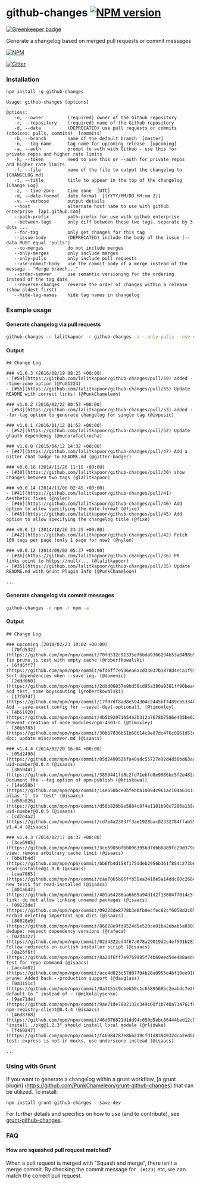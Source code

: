 github-changes [![NPM version](https://badge.fury.io/js/github-changes.png)](http://badge.fury.io/js/github-changes)
==============

[![Greenkeeper badge](https://badges.greenkeeper.io/lalitkapoor/github-changes.svg)](https://greenkeeper.io/)

Generate a changelog based on merged pull requests or commit messages

[![NPM](https://nodei.co/npm/github-changes.png)](https://nodei.co/npm/github-changes/)

[![Gitter](https://badges.gitter.im/Join%20Chat.svg)](https://gitter.im/lalitkapoor/github-changes?utm_source=badge&utm_medium=badge&utm_campaign=pr-badge&utm_content=badge)

### Installation

```
npm install -g github-changes
```

```
Usage: github-changes [options]

Options:
   -o, --owner         (required) owner of the Github repository
   -r, --repository    (required) name of the Github repository
   -d, --data          (DEPRECATED) use pull requests or commits (choices: pulls, commits)  [commits]
   -b, --branch        name of the default branch  [master]
   -n, --tag-name      tag name for upcoming release  [upcoming]
   -a, --auth          prompt to auth with Github - use this for private repos and higher rate limits
   -k, --token         need to use this or --auth for private repos and higher rate limits
   -f, --file          name of the file to output the changelog to  [CHANGELOG.md]
   -t, --title         title to appear in the top of the changelog  [Change Log]
   -z, --time-zone     time zone  [UTC]
   -m, --date-format   date format  [(YYYY/MM/DD HH:mm Z)]
   -v, --verbose       output details
   --host              alternate host name to use with github enterprise  [api.github.com]
   --path-prefix       path-prefix for use with github enterprise
   --between-tags      only diff between these two tags, separate by 3 dots ...
   --for-tag           only get changes for this tag
   --issue-body        (DEPRECATED) include the body of the issue (--data MUST equal 'pulls')
   --no-merges         do not include merges
   --only-merges       only include merges
   --only-pulls        only include pull requests
   --use-commit-body   use the commit body of a merge instead of the message - "Merge branch..."
   --order-semver      use semantic versioning for the ordering instead of the tag date
   --reverse-changes   reverse the order of changes within a release (show oldest first)
   --hide-tag-names    hide tag names in changelog
```

### Example usage

#### Generate changelog via pull requests
```bash
github-changes -o lalitkapoor -r github-changes -a --only-pulls --use-commit-body
```

#### Output
    ## Change Log

    ### v1.0.3 (2016/08/19 08:25 +00:00)
    - [#59](https://github.com/lalitkapoor/github-changes/pull/59) added --time-zone option (@YuG1224)
    - [#55](https://github.com/lalitkapoor/github-changes/pull/55) Update README with correct links! (@PunkChameleon)

    ### v1.0.2 (2016/02/22 00:53 +00:00)
    - [#53](https://github.com/lalitkapoor/github-changes/pull/53) added --for-tag option to generate changelog for single tag (@ivpusic)

    ### v1.0.1 (2016/01/12 01:52 +00:00)
    - [#52](https://github.com/lalitkapoor/github-changes/pull/52) Update ghauth dependency (@nunorafaelrocha)

    ### v1.0.0 (2015/04/12 14:32 +00:00)
    - [#47](https://github.com/lalitkapoor/github-changes/pull/47) Add a Gitter chat badge to README.md (@gitter-badger)

    ### v0.0.16 (2014/11/26 11:15 +00:00)
    - [#30](https://github.com/lalitkapoor/github-changes/pull/30) show changes between two tags (@lalitkapoor)

    ### v0.0.14 (2014/11/06 02:45 +00:00)
    - [#41](https://github.com/lalitkapoor/github-changes/pull/41) Aesthetic fixes (@nylen)
    - [#46](https://github.com/lalitkapoor/github-changes/pull/46) Add option to allow specifying the date format (@fixe)
    - [#45](https://github.com/lalitkapoor/github-changes/pull/45) Add option to allow specifying the changelog title (@fixe)

    ### v0.0.13 (2014/10/26 23:25 +00:00)
    - [#42](https://github.com/lalitkapoor/github-changes/pull/42) Fetch 100 tags per page (only 1 page for now) (@nylen)

    ### v0.0.12 (2014/09/02 05:37 +00:00)
    - [#36](https://github.com/lalitkapoor/github-changes/pull/36) PR links point to https://null/... (@lalitkapoor)
    - [#35](https://github.com/lalitkapoor/github-changes/pull/35) Update README.md with Grunt Plugin Info (@PunkChameleon)

    ...



#### Generate changelog via commit messages
```bash
github-changes -o npm -r npm -a
```

#### Output

    ## Change Log

    ### upcoming (2014/02/23 10:02 +00:00)
    - [70fd532](https://github.com/npm/npm/commit/70fd532c91335e76bda9366234b53a0498b9901a) fix prune.js test with empty cache (@robertkowalski)
    - [6fd6ff7](https://github.com/npm/npm/commit/6fd6ff7e536ea6acd33037b1878d4eca1f931985) Sort dependencies when --save'ing. (@domenic)
    - [2ddd060](https://github.com/npm/npm/commit/2ddd06037e9bd58cd95a380a9381ff90bea47f0d) add test, some boyscouting (@robertkowalski)
    - [17f07df](https://github.com/npm/npm/commit/17f07df8ad8e594304c2445bf7489cb53346f2c5) Add --save-exact config for --save[-dev|-optional]. (@timoxley)
    - [4b51920](https://github.com/npm/npm/commit/4b5192071654e2b312a7678b7586e435be62f473) Prevent creation of node_modules/npm-4503-c (@timoxley)
    - [30b6783](https://github.com/npm/npm/commit/30b67836b51b68614c9e87dc476c0961d53ec6d4) doc: update misc/semver.md (@isaacs)

    ### v1.4.4 (2014/02/20 16:04 +00:00)
    - [05d2490](https://github.com/npm/npm/commit/05d2490526fa40adc55727e92d4d30bd63aabaad) uid-number@0.0.4 (@isaacs)
    - [3850441](https://github.com/npm/npm/commit/3850441fd8c2fd71ebfd8e9986bc5f2e482ab6db) Document the --tag option of npm-publish (@kriskowal)
    - [14e650b](https://github.com/npm/npm/commit/14e650bce0bfebba10094c961ac104a61417a5de) alias 't' to 'test' (@isaacs)
    - [d50b826](https://github.com/npm/npm/commit/d50b826b9e5884c0f4e1101b90c7206a138a43e7) uid-number@0.0.5 (@isaacs)
    - [cd7e4a2](https://github.com/npm/npm/commit/cd7e4a23037f3ae1928bac02332784ffab557be9) v1.4.4 (@isaacs)

    ### v1.4.3 (2014/02/17 04:37 +00:00)
    - [3ce6905](https://github.com/npm/npm/commit/3ce6905bf6b0963956d7dbb8a89fc29d379de91c) view: remove arbitrary cache limit (@isaacs)
    - [bb6fb4d](https://github.com/npm/npm/commit/bb6fb4d158f175ddeb2956b361f854c273b6bed0) read-installed@1.0.0 (@isaacs)
    - [caa7065](https://github.com/npm/npm/commit/caa7065b06ffb55ea3410e5a14ddc80c26844b13) new tests for read-installed (@isaacs)
    - [401a642](https://github.com/npm/npm/commit/401a64286aa6665a94d1d2f13604f7014c5fce87) link: do not allow linking unnamed packages (@isaacs)
    - [09223de](https://github.com/npm/npm/commit/09223de8778b3e8fb0ecfec82cf6058d2c659518) Forbid deleting important npm dirs (@isaacs)
    - [86028e9](https://github.com/npm/npm/commit/86028e9fd8524d5e520ce01ba2ebab5a030103fc) dedupe: respect dependency versions (@rafeca)
    - [02d4322](https://github.com/npm/npm/commit/02d4322cd4f67a078a29019d2c4ef591b281132c) Follow redirects on curl|sh installer script (@isaacs)
    - [8a26f6f](https://github.com/npm/npm/commit/8a26f6ff7e9769985f74b60eed54e488a4d4a804) Test for repo command (@isaacs)
    - [acc4d02](https://github.com/npm/npm/commit/acc4d023c57d07704b20a0955e4bf10ee91bdc83) prune: Added back --production support (@davglass)
    - [0a3151c](https://github.com/npm/npm/commit/0a3151c9cbeb50c1c65895685c2eabdc7e2608dc) default to ^ instead of ~ (@mikolalysenko)
    - [9ae71de](https://github.com/npm/npm/commit/9ae71de7802132c349c60f1b740a734761fec4a1) npm-registry-client@0.4.4 (@isaacs)
    - [46d8768](https://github.com/npm/npm/commit/46d876821d1dd94c050d5ebc86444bed12c56739) "install ./pkg@1.2.3" should install local module (@rlidwka)
    - [f469847](https://github.com/npm/npm/commit/f46984787e8bb219cfd1d8394932dca2ed6b3b2c) test: express is not in mocks, use underscore instead (@isaacs)

    ...

### Using with Grunt

If you want to generate a changelog within a grunt workflow, [a grunt plugin] (https://github.com/PunkChameleon/grunt-github-changes) that can be utilized. To install:

```
npm install grunt-github-changes --save-dev
```

For further details and specifics on how to use (and to contribute), see [grunt-github-changes](https://github.com/PunkChameleon/grunt-github-changes).

### FAQ

#### How are squashed pull request matched?

When a pull request is merged with "Squash and merge", there isn't a merge commit. 
By checking the commit message for ` (#123)` etc, we can match the correct pull request.
